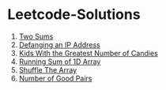 # Leetcode-Solutions

1. [Two Sums](https://github.com/itsmohitj/Leetcode-Solutions/blob/master/two_sum.py)
1108. [Defanging an IP Address](https://github.com/itsmohitj/Leetcode-Solutions/blob/master/defanIPaddr.py)
1431. [Kids With the Greatest Number of Candies](https://github.com/itsmohitj/Leetcode-Solutions/blob/master/kids_with_the_greatest_number_of_candies.py)
1470. [Running Sum of 1D Array](https://github.com/itsmohitj/Leetcode-Solutions/blob/master/running_sum.py)
1480. [Shuffle The Array](https://github.com/itsmohitj/Leetcode-Solutions/blob/master/shuffle_the_array.py)
1512. [Number of Good Pairs](https://github.com/itsmohitj/Leetcode-Solutions/blob/master/num_identical_pairs.py)
